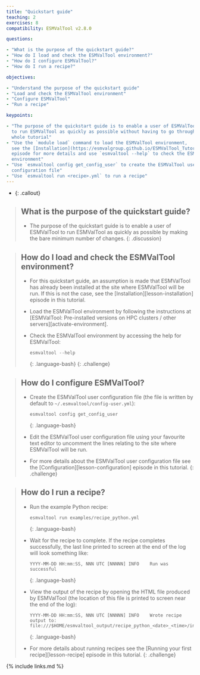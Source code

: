 ```yaml
---
title: "Quickstart guide"
teaching: 2
exercises: 8
compatibility: ESMValTool v2.8.0

questions:

- "What is the purpose of the quickstart guide?"
- "How do I load and check the ESMValTool environment?"
- "How do I configure ESMValTool?"
- "How do I run a recipe?"

objectives:

- "Understand the purpose of the quickstart guide"
- "Load and check the ESMValTool environment"
- "Configure ESMValTool"
- "Run a recipe"

keypoints:

- "The purpose of the quickstart guide is to enable a user of ESMValTool
  to run ESMValTool as quickly as possible without having to go through the  
  whole tutorial"
- "Use the `module load` command to load the ESMValTool environment, 
  see the [Installation](https://esmvalgroup.github.io/ESMValTool_Tutorial/02-installation/index.html)
  episode for more details and use `esmvaltool --help` to check the ESMValTool 
  environment"
- "Use `esmvaltool config get_config_user` to create the ESMValTool user 
  configuration file"
- "Use `esmvaltool run <recipe>.yml` to run a recipe"
---
```



- {: .callout}

> ## What is the purpose of the quickstart guide?
>
> - The purpose of the quickstart guide is to enable a user of ESMValTool to
>   run ESMValTool as quickly as possible by making the bare minimum number of 
>   changes.
{: .discussion}

> ## How do I load and check the ESMValTool environment?
>
> - For this quickstart guide, an assumption is made that ESMValTool has 
>   already been installed at the site where ESMValTool will be run. If this is
>   not the case, see the [Installation][lesson-installation] episode in this
>   tutorial.
> 
> - Load the ESMValTool environment by following the instructions at
>   [ESMValTool: Pre-installed versions on HPC clusters / other 
>   servers][activate-environment].
>
> - Check the ESMValTool environment by accessing the help for ESMValTool:
>
>     ~~~
>     esmvaltool --help
>     ~~~
>     {: .language-bash}
{: .challenge}

> ## How do I configure ESMValTool?
>
> - Create the ESMValTool user configuration file (the file is written by 
>   default to `~/.esmvaltool/config-user.yml`):
>
>     ~~~
>     esmvaltool config get_config_user
>     ~~~
>     {: .language-bash}
> 
> - Edit the ESMValTool user configuration file using your favourite text editor
>   to uncomment the lines relating to the site where ESMValTool will be run.
>
> - For more details about the ESMValTool user configuration file see the
>   [Configuration][lesson-configuration] episode in this tutorial.
{: .challenge}

> ## How do I run a recipe?
> 
> - Run the example Python recipe:
> 
>   ~~~
>   esmvaltool run examples/recipe_python.yml 
>   ~~~
>   {: .language-bash}
>
> - Wait for the recipe to complete. If the recipe completes successfully, the
>   last line printed to screen at the end of the log will look something like: 
>
>    ~~~
>    YYYY-MM-DD HH:mm:SS, NNN UTC [NNNNN] INFO    Run was successful
>    ~~~
>    {: .language-bash}
>
> - View the output of the recipe by opening the HTML file produced by 
>   ESMValTool (the location of this file is printed to screen near the end of
>   the log):
>
>   ~~~
>   YYYY-MM-DD HH:mm:SS, NNN UTC [NNNNN] INFO    Wrote recipe output to:
>   file:///$HOME/esmvaltool_output/recipe_python_<date>_<time>/index.html
>   ~~~
>   {: .language-bash}
>
> - For more details about running recipes see the
>   [Running your first recipe][lesson-recipe] episode in this tutorial.
{: .challenge}

{% include links.md %}